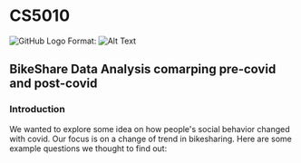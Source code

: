 # CS5010

![GitHub Logo](/images/logo.png)
Format: ![Alt Text](url)


## BikeShare Data Analysis comarping pre-covid and post-covid

### Introduction

We wanted to explore some idea on how people's social behavior changed with covid. Our focus is on a change of trend in bikesharing. Here are some example questions we thought to find out:


